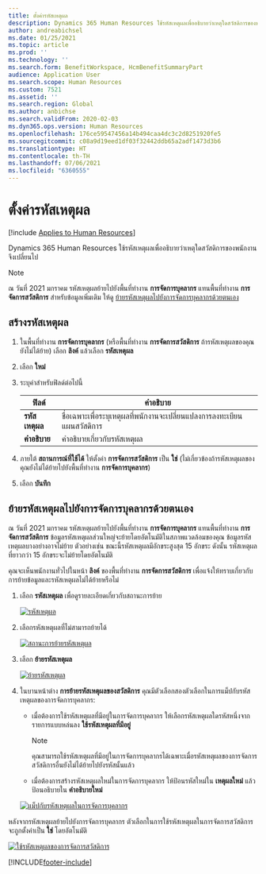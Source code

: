 ```yaml
---
title: ตั้งค่ารหัสเหตุผล
description: Dynamics 365 Human Resources ใช้รหัสเหตุผลเพื่ออธิบายว่าเหตุใดสวัสดิการของพนักงานจึงเปลี่ยนไป
author: andreabichsel
ms.date: 01/25/2021
ms.topic: article
ms.prod: ''
ms.technology: ''
ms.search.form: BenefitWorkspace, HcmBenefitSummaryPart
audience: Application User
ms.search.scope: Human Resources
ms.custom: 7521
ms.assetid: ''
ms.search.region: Global
ms.author: anbichse
ms.search.validFrom: 2020-02-03
ms.dyn365.ops.version: Human Resources
ms.openlocfilehash: 176ce59547456a14b494caa4dc3c2d8251920fe5
ms.sourcegitcommit: c08a9d19eed1df03f32442ddb65a2adf1473d3b6
ms.translationtype: HT
ms.contentlocale: th-TH
ms.lasthandoff: 07/06/2021
ms.locfileid: "6360555"
---
```

# <a name="set-up-reason-codes"></a>ตั้งค่ารหัสเหตุผล

[!include [Applies to Human Resources](../includes/applies-to-hr.md)]

Dynamics 365 Human Resources ใช้รหัสเหตุผลเพื่ออธิบายว่าเหตุใดสวัสดิการของพนักงานจึงเปลี่ยนไป

> [!NOTE]
> ณ วันที่ 2021 มกราคม รหัสเหตุผลย้ายไปยังพื้นที่ทำงาน **การจัดการบุคลากร** แทนพื้นที่ทำงาน **การจัดการสวัสดิการ** สำหรับข้อมูลเพิ่มเติม ให้ดู [ย้ายรหัสเหตุผลไปยังการจัดการบุคลากรด้วยตนเอง](hr-benefits-setup-reason-codes.md#manually-migrate-reason-codes-to-personnel-management)

## <a name="create-reason-codes"></a>สร้างรหัสเหตุผล

1. ในพื้นที่ทำงาน **การจัดการบุคลากร** (หรือพื้นที่ทำงาน **การจัดการสวัสดิการ** ถ้ารหัสเหตุผลของคุณยังไม่ได้ย้าย) เลือก **ลิงค์** แล้วเลือก **รหัสเหตุผล**

2. เลือก **ใหม่**

3. ระบุค่าสำหรับฟิลด์ต่อไปนี้

   | ฟิลด์ | คำอธิบาย |
   | --- | --- |
   | **รหัสเหตุผล** | ชื่อเฉพาะเพื่อระบุเหตุผลที่พนักงานจะเปลี่ยนแปลงการลงทะเบียนแผนสวัสดิการ |
   | **คำอธิบาย** | คำอธิบายเกี่ยวกับรหัสเหตุผล |

4. ภายใต้ **สถานการณ์ที่ใช้ได้** ให้ตั้งค่า **การจัดการสวัสดิการ** เป็น **ใช่** (ไม่เกี่ยวข้องถ้ารหัสเหตุผลของคุณยังไม่ได้ย้ายไปยังพื้นที่ทำงาน **การจัดการบุคลากร**)

5. เลือก **บันทึก**

## <a name="manually-migrate-reason-codes-to-personnel-management"></a>ย้ายรหัสเหตุผลไปยังการจัดการบุคลากรด้วยตนเอง

ณ วันที่ 2021 มกราคม รหัสเหตุผลย้ายไปยังพื้นที่ทำงาน **การจัดการบุคลากร** แทนพื้นที่ทำงาน **การจัดการสวัสดิการ** ข้อมูลรหัสเหตุผลส่วนใหญ่จะย้ายโดยอัตโนมัติในสภาพแวดล้อมของคุณ ข้อมูลรหัสเหตุผลบางอย่างอาจไม่ย้าย ตัวอย่างเช่น ขณะนี้รหัสเหตุผลมีอักขระสูงสุด 15 อักขระ ดังนั้น รหัสเหตุผลที่ยาวกว่า 15 อักขระจะไม่ย้ายโดยอัตโนมัติ

คุณจะเห็นพนักงานทั่วไปในหน้า **ลิงค์** ของพื้นที่ทำงาน **การจัดการสวัสดิการ** เพื่อแจ้งให้ทราบเกี่ยวกับการย้ายข้อมูลและรหัสเหตุผลไม่ได้ย้ายหรือไม่

1. เลือก **รหัสเหตุผล** เพื่อดูรายละเอียดเกี่ยวกับสถานะการย้าย

   [![รหัสเหตุผล](./media/hr-benefits-setup-reason-codes-link.png)](./media/hr-benefits-setup-reason-codes-link.png)

2. เลือกรหัสเหตุผลที่ไม่สามารถย้ายได้

   [![สถานะการย้ายรหัสเหตุผล](./media/hr-benefits-setup-reason-codes-status.png)](./media/hr-benefits-setup-reason-codes-status.png)

3. เลือก **ย้ายรหัสเหตุผล**

   [![ย้ายรหัสเหตุผล](./media/hr-benefits-setup-reason-codes-migrate.png)](./media/hr-benefits-setup-reason-codes-migrate.png)

4. ในบานหน้าต่าง **การย้ายรหัสเหตุผลของสวัสดิการ** คุณมีตัวเลือกสองตัวเลือกในการแม็ปกับรหัสเหตุผลของการจัดการบุคลากร:

   - เมื่อต้องการใช้รหัสเหตุผลที่มีอยู่ในการจัดการบุคลากร ให้เลือกรหัสเหตุผลใดรหัสหนึ่งจากรายการแบบหล่นลง **ใช้รหัสเหตุผลที่มีอยู่**
     > [!NOTE]
     > คุณสามารถใช้รหัสเหตุผลที่มีอยู่ในการจัดการบุคลากรได้เฉพาะเมื่อรหัสเหตุผลของการจัดการสวัสดิการอื่นยังไม่ได้ย้ายไปยังรหัสนั้นแล้ว
   - เมื่อต้องการสร้างรหัสเหตุผลใหม่ในการจัดการบุคลากร ให้ป้อนรหัสใหม่ใน **เหตุผลใหม่** แล้วป้อนอธิบายใน **คำอธิบายใหม่**

   [![แม็ปกับรหัสเหตุผลในการจัดการบุคลากร](./media/hr-benefits-setup-reason-codes-mapping.png)](./media/hr-benefits-setup-reason-codes-mapping.png)

หลังจากรหัสเหตุผลย้ายไปยังการจัดการบุคลากร ตัวเลือกในการใช้รหัสเหตุผลในการจัดการสวัสดิการจะถูกตั้งค่าเป็น **ใช่** โดยอัตโนมัติ

[![ใช้รหัสเหตุผลของการจัดการสวัสดิการ](./media/hr-benefits-setup-reason-codes-use.png)](./media/hr-benefits-setup-reason-codes-use.png)

[!INCLUDE[footer-include](../includes/footer-banner.md)]